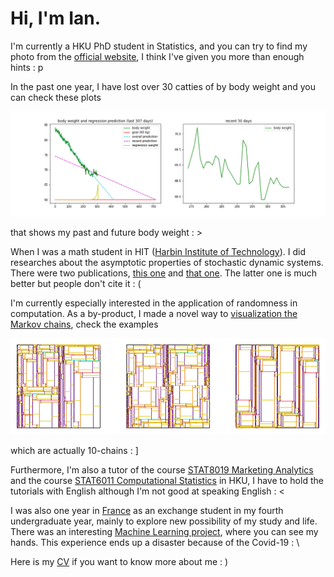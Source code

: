 # Hi, I'm Ian. 

I'm currently a HKU PhD student in Statistics, and you can try to find my photo from the [official website](https://saasweb.hku.hk/student/2021phd.php#ianzhang), I think I've given you more than enough hints : p

In the past one year, I have lost over 30 catties of by body weight and you can check these plots

![plots](https://raw.githubusercontent.com/IanFla/Lose-Weight/main/weight.png)

that shows my past and future body weight : >

When I was a math student in HIT ([Harbin Institute of Technology](http://en.hit.edu.cn/)). I did researches about the asymptotic properties of stochastic dynamic systems. There were two publications, [this one](https://www.sciencedirect.com/science/article/abs/pii/S0893965918303215) and [that one](https://onlinelibrary.wiley.com/doi/10.1002/mma.6540). The latter one is much better but people don't cite it : (

I'm currently especially interested in the application of randomness in computation. As a by-product, I made a novel way to [visualization the Markov chains](https://arxiv.org/pdf/2107.09850.pdf), check the examples

![examples](https://raw.githubusercontent.com/IanFla/Markov-Chains/main/MC3.png?token=AMHG2XP6WJP5BIP7D5R52HDBJ22Z4)

which are actually 10-chains : ]

Furthermore, I'm also a tutor of the course [STAT8019 Marketing Analytics](https://github.com/IanFla/Teaching-Experience/blob/main/STAT8019%20Marketing%20Analytics/Tutorial_4__STAT8019.pdf) and the course [STAT6011 Computational Statistics](https://github.com/IanFla/Teaching-Experience/blob/main/STAT6011%20Computational%20Statistics/Tut%202/Tut%202%20(with%20answers).ipynb) in HKU, I have to hold the tutorials with English although I'm not good at speaking English : <

I was also one year in [France](https://www.ec-nantes.fr/english-version) as an exchange student in my fourth undergraduate year, mainly to explore new possibility of my study and life. There was an interesting [Machine Learning project](https://github.com/IanFla/IanFla.github.io/blob/main/files/EMG_based_gesture_recognition.pdf), where you can see my hands. This experience ends up a disaster because of the Covid-19 : \

Here is my [CV](https://github.com/IanFla/IanFla.github.io/blob/main/files/CV.pdf) if you want to know more about me : )
